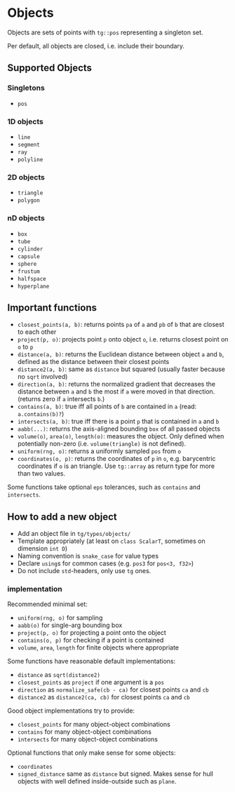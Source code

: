 # Objects

Objects are sets of points with `tg::pos` representing a singleton set.

Per default, all objects are closed, i.e. include their boundary.

## Supported Objects

### Singletons

* `pos`

### 1D objects

* `line`
* `segment`
* `ray`
* `polyline`

### 2D objects

* `triangle`
* `polygon`

### nD objects

* `box`
* `tube`
* `cylinder`
* `capsule`
* `sphere`
* `frustum`
* `halfspace`
* `hyperplane`


## Important functions

* `closest_points(a, b)`: returns points `pa` of `a` and `pb` of `b` that are closest to each other
* `project(p, o)`: projects point `p` onto object `o`, i.e. returns closest point on `o` to `p`
* `distance(a, b)`: returns the Euclidean distance between object `a` and `b`, defined as the distance between their closest points
* `distance2(a, b)`: same as `distance` but squared (usually faster because no `sqrt` involved)
* `direction(a, b)`: returns the normalized gradient that decreases the distance between `a` and `b` the most if `a` were moved in that direction. (returns zero if `a` intersects `b`.)
* `contains(a, b)`: true iff all points of `b` are contained in `a` (read: `a.contains(b)?`)
* `intersects(a, b)`: true iff there is a point `p` that is contained in `a` and `b`
* `aabb(...)`: returns the axis-aligned bounding `box` of all passed objects
* `volume(o)`, `area(o)`, `length(o)`: measures the object. Only defined when potentially non-zero (i.e. `volume(triangle)` is not defined).
* `uniform(rng, o)`: returns a uniformly sampled `pos` from `o`
* `coordinates(o, p)`: returns the coordinates of `p` in `o`, e.g. barycentric coordinates if `o` is an triangle. Use `tg::array` as return type for more than two values.

Some functions take optional `eps` tolerances, such as `contains` and `intersects`.


## How to add a new object

* Add an object file in `tg/types/objects/`
* Template appropriately (at least on `class ScalarT`, sometimes on dimension `int D`)
* Naming convention is `snake_case` for value types
* Declare `using`s for common cases (e.g. `pos3` for `pos<3, f32>`)
* Do not include `std`-headers, only use `tg` ones.

### implementation

Recommended minimal set:

* `uniform(rng, o)` for sampling
* `aabb(o)` for single-arg bounding box
* `project(p, o)` for projecting a point onto the object
* `contains(o, p)` for checking if a point is contained
* `volume`, `area`, `length` for finite objects where appropriate

Some functions have reasonable default implementations:

* `distance` as `sqrt(distance2)`
* `closest_points` as `project` if one argument is a `pos`
* `direction` as `normalize_safe(cb - ca)` for closest points `ca` and `cb`
* `distance2` as `distance2(ca, cb)` for closest points `ca` and `cb`

Good object implementations try to provide:

* `closest_points` for many object-object combinations
* `contains` for many object-object combinations
* `intersects` for many object-object combinations

Optional functions that only make sense for some objects:

* `coordinates`
* `signed_distance` same as `distance` but signed. Makes sense for hull objects with well defined inside-outside such as `plane`.
